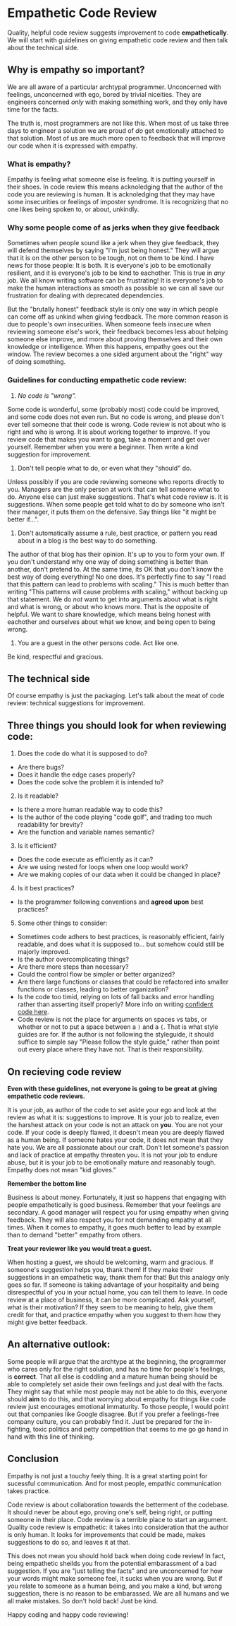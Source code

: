 # Empathetic Code Review

Quality, helpful code review suggests improvement to code **empathetically**. We will start with guidelines on giving empathetic code review and then talk about the technical side. 

## Why is empathy **so** important?

We are all aware of a particular archtypal programmer. Unconcerned with feelings, unconcerned with ego, bored by trivial niceities. They are engineers concerned *only* with making something work, and they only have time for the facts. 

The truth is, most programmers are not like this. When most of us take three days to engineer a solution we are proud of *do* get emotionally attached to that solution. Most of us are much more open to feedback that will improve our code when it is expressed with empathy. 

### What is empathy?

Empathy is feeling what someone else is feeling. It is putting yourself in their shoes. In code review this means acknoledging that the author of the code you are reviewing is human. It is acknoledging that they may have some insecurities or feelings of imposter syndrome. It is recognizing that no one likes being spoken to, or about, unkindly.

### Why some people come of as jerks when they give feedback

Sometimes when people sound like a jerk when they give feedback, they will defend themselves by saying "I'm just being honest." They will argue that it is on the other person to be tough, not on them to be kind. I have news for those people: It is both. It is everyone's job to be emotionally resilient, and it is everyone's job to be kind to eachother. This is true in *any* job. We all know writing software can be frustrating! It is everyone's job to make the human interactions as smooth as possible so we can all save our frustration for dealing with deprecated dependencies. 

But the "brutally honest" feedback style is only one way in which people can come off as unkind when giving feedback. The more common reason is due to people's own insecurities. When someone feels insecure when reviewing someone else's work, their feedback becomes less about helping someone else improve, and more about proving themselves and their own knowledge or intelligence. When this happens, empathy goes out the window. The review becomes a one sided argument about the "right" way of doing something. 

### Guidelines for conducting empathetic code review:

1. *No code is "wrong".* 

Some code is wonderful, some (probably most) code could be improved, and some code does not even run. But no code is wrong, and please don't ever tell someone that their code is wrong. Code review is not about who is right and who is wrong. It is about working together to improve. If you review code that makes you want to gag, take a moment and get over yourself. Remember when you were a beginner. Then write a kind suggestion for improvement. 

1. Don't tell people what to do, or even what they "should" do. 

Unless possibly if you are code reviewing someone who reports directly to you. Managers are the only person at work that can tell someone what to do. Anyone else can just make suggestions. That's what code review is. It is suggestions. When some people get told what to do by someone who isn't their manager, it puts them on the defensive. Say things like "it might be better if...". 

1. Don't automatically assume a rule, best practice, or pattern you read about in a blog is the best way to do something. 

The author of that blog has their opinion. It's up to you to form your own. If you don't understand why one way of doing something is better than another, don't pretend to. At the same time, its OK that you don't know the best way of doing everything! No one does. It's perfectly fine to say "I read that this pattern can lead to problems with scaling." This is much better than writing "This patterns will cause problems with scaling," without backing up that statement. We do *not* want to get into arguments about what is right and what is wrong, or about who knows more. That is the opposite of helpful. We want to share knowledge, which means being honest with eachother and ourselves about what we know, and being open to being wrong. 

1. You are a guest in the other persons code. Act like one. 

Be kind, respectful and gracious.

## The technical side

Of course empathy is just the packaging. Let's talk about the meat of code review: technical suggestions for improvement. 

## Three things you should look for when reviewing code: 

1. Does the code do what it is supposed to do? 
  - Are there bugs? 
  - Does it handle the edge cases properly?
  - Does the code solve the problem it is intended to?
  
2. Is it readable?
  - Is there a more human readable way to code this? 
  - Is the author of the code playing "code golf", and trading too much readability for brevity?
  - Are the function and variable names semantic? 

3. Is it efficient?
  - Does the code execute as efficiently as it can? 
  - Are we using nested for loops when one loop would work?
  - Are we making copies of our data when it could be changed in place?

4. Is it best practices?
  - Is the programmer following conventions and **agreed upon** best practices? 
  
5. Some other things to consider:
  - Sometimes code adhers to best practices, is reasonably efficient, fairly readable, and does what it is supposed to... but somehow could still be majorly improved. 
  - Is the author overcomplicating things? 
  - Are there more steps than necessary?
  - Could the control flow be simpler or better organized?
  - Are there large functions or classes that could be refactored into smaller functions or classes, leading to better organization?
  - Is the code too timid, relying on lots of fall backs and error handling rather than asserting itself properly? More info on writing [confident code here](https://www.youtube.com/watch?v=T8J0j2xJFgQ).
  - Code review is not the place for arguments on spaces vs tabs, or whether or not to put a space between a `)` and a `{`. That is what style guides are for. If the author is not following the styleguide, it should suffice to simple say "Please follow the style guide," rather than point out every place where they have not. That is their responsibility. 
  
## On recieving code review

**Even with these guidelines, not everyone is going to be great at giving empathetic code reviews.**

It is your job, as author of the code to set aside your ego and look at the review as what it is: suggestions to improve. It is your job to realize, even the harshest attack on your code is not an attack on **you**. You are not your code. If your code is deeply flawed, it doesn't mean you are deeply flawed as a human being. If someone hates your code, it does not mean that they hate you. We are all passionate about our craft. Don't let someone's passion and lack of practice at empathy threaten you. It is not your job to endure abuse, but it is your job to be emotionally mature and reasonably tough. Empathy does not mean "kid gloves." 

**Remember the bottom line**

Business is about money. Fortunately, it just so happens that engaging with people empathetically is good business. Remember that your feelings are secondary. A good manager will respect you for using empathy when giving feedback. They will also respect you for not demanding empathy at all times. When it comes to empathy, it goes much better to lead by example than to demand "better" empathy from others. 

**Treat your reviewer like you would treat a guest.**

When hosting a guest, we should be welcoming, warm and gracious. If someone's suggestion helps you, thank them! If they make their suggestions in an empathetic way, thank them for that! But this analogy only goes so far. If someone is taking advantage of your hospitality and being disrespectful of you in your actual home, you can tell them to leave. In code review at a place of business, it can be more complicated. Ask yourself, what is their motivation? If they seem to be meaning to help, give them credit for that, and practice empathy when you suggest to them how they might give better feedback. 

## An alternative outlook:

Some people will argue that the archtype at the beginning, the programmer who cares only for the right solution, and has no time for people's feelings, is **correct**. That all else is coddling and a mature human being should be able to completely set aside their own feelings and just deal with the facts. They might say that while most people may not be able to do this, everyone should **aim** to do this, and that worrying about empathy for things like code review just encourages emotional immaturity. To those people, I would point out that companies like Google disagree. But if you prefer a feelings-free company culture, you can probably find it. Just be prepared for the in-fighting, toxic politics and petty competition that seems to me go go hand in hand with this line of thinking. 

## Conclusion

Empathy is not just a touchy feely thing. It is a great starting point for sucessful communication. And for most people, empathic communication takes practice. 

Code review is about collaboration towards the betterment of the codebase. It should never be about ego, proving one's self, being right, or putting someone in their place. Code review is a terrible place to start an argument. Quality code review is empathetic: it takes into consideration that the author is only human. It looks for improvements that could be made, makes suggestions to do so, and leaves it at that. 

This does not mean you should hold back when doing code review! In fact, being empathetic sheilds you from the potential embarassment of a bad suggestion. If you are "just telling the facts" and are unconcerned for how your words might make someone feel, it sucks when you are wrong. But if you relate to someone as a human being, and you make a kind, but wrong suggestion, there is no reason to be embarassed. We are all humans and we all make mistakes. So don't hold back! Just be kind. 

Happy coding and happy code reviewing!
